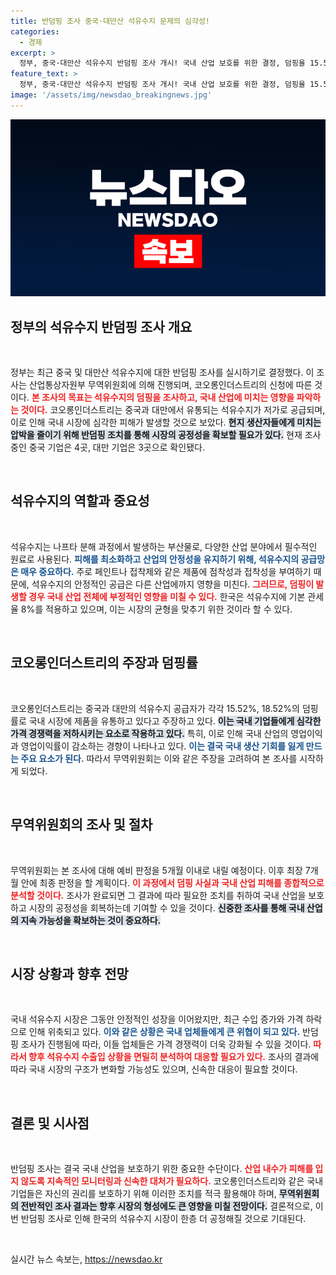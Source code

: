 ```yaml
---
title: 반덤핑 조사 중국·대만산 석유수지 문제의 심각성!
categories:
  - 경제
excerpt: >
  정부, 중국·대만산 석유수지 반덤핑 조사 개시! 국내 산업 보호를 위한 결정, 덤핑율 15.52%, 18.52% 주장. 5개월 내 예비 판정, 최대 7개월 내 최종 판정 예정. 이로 인해 어떤 변화가 있을지 주목!
feature_text: >
  정부, 중국·대만산 석유수지 반덤핑 조사 개시! 국내 산업 보호를 위한 결정, 덤핑율 15.52%, 18.52% 주장. 5개월 내 예비 판정, 최대 7개월 내 최종 판정 예정. 이로 인해 어떤 변화가 있을지 주목!
image: '/assets/img/newsdao_breakingnews.jpg'
---
```


<p><img src="/assets/img/newsdao_breakingnews.jpg" alt="pcversion 속보" /></p>

<h2 data-ke-size="size26">정부의 석유수지 반덤핑 조사 개요</h2>

<p data-ke-size="size16">&nbsp;</p>

<p>정부는 최근 중국 및 대만산 석유수지에 대한 반덤핑 조사를 실시하기로 결정했다. 이 조사는 산업통상자원부 무역위원회에 의해 진행되며, 코오롱인더스트리의 신청에 따른 것이다. <b><span style="color: #ee2323;">본 조사의 목표는 석유수지의 덤핑을 조사하고, 국내 산업에 미치는 영향을 파악하는 것이다.</span></b> 코오롱인더스트리는 중국과 대만에서 유통되는 석유수지가 저가로 공급되며, 이로 인해 국내 시장에 심각한 피해가 발생할 것으로 보았다. <b><span style="background-color: #21538527;">현지 생산자들에게 미치는 압박을 줄이기 위해 반덤핑 조치를 통해 시장의 공정성을 확보할 필요가 있다.</span></b> 현재 조사 중인 중국 기업은 4곳, 대만 기업은 3곳으로 확인됐다. </p>

<p data-ke-size="size16">&nbsp;</p>

<h2 data-ke-size="size26">석유수지의 역할과 중요성</h2>

<p data-ke-size="size16">&nbsp;</p>

<p>석유수지는 나프타 분해 과정에서 발생하는 부산물로, 다양한 산업 분야에서 필수적인 원료로 사용된다. <b><span style="color: #1a5490;">피해를 최소화하고 산업의 안정성을 유지하기 위해, 석유수지의 공급망은 매우 중요하다.</span></b> 주로 페인트나 접착제와 같은 제품에 점착성과 접착성을 부여하기 때문에, 석유수지의 안정적인 공급은 다른 산업에까지 영향을 미친다. <b><span style="color: #ee2323;">그러므로, 덤핑이 발생할 경우 국내 산업 전체에 부정적인 영향을 미칠 수 있다.</span></b> 한국은 석유수지에 기본 관세율 8%를 적용하고 있으며, 이는 시장의 균형을 맞추기 위한 것이라 할 수 있다. </p>

<p data-ke-size="size16">&nbsp;</p>

<h2 data-ke-size="size26">코오롱인더스트리의 주장과 덤핑률</h2>

<p data-ke-size="size16">&nbsp;</p>

<p>코오롱인더스트리는 중국과 대만의 석유수지 공급자가 각각 15.52%, 18.52%의 덤핑률로 국내 시장에 제품을 유통하고 있다고 주장하고 있다. <b><span style="background-color: #21538527;">이는 국내 기업들에게 심각한 가격 경쟁력을 저하시키는 요소로 작용하고 있다.</span></b> 특히, 이로 인해 국내 산업의 영업이익과 영업이익률이 감소하는 경향이 나타나고 있다. <b><span style="color: #1a5490;">이는 결국 국내 생산 기회를 잃게 만드는 주요 요소가 된다.</span></b> 따라서 무역위원회는 이와 같은 주장을 고려하여 본 조사를 시작하게 되었다. </p>

<p data-ke-size="size16">&nbsp;</p>

<h2 data-ke-size="size26">무역위원회의 조사 및 절차</h2>

<p data-ke-size="size16">&nbsp;</p>

<p>무역위원회는 본 조사에 대해 예비 판정을 5개월 이내로 내릴 예정이다. 이후 최장 7개월 안에 최종 판정을 할 계획이다. <b><span style="color: #ee2323;">이 과정에서 덤핑 사실과 국내 산업 피해를 종합적으로 분석할 것이다.</span></b> 조사가 완료되면 그 결과에 따라 필요한 조치를 취하여 국내 산업을 보호하고 시장의 공정성을 회복하는데 기여할 수 있을 것이다. <b><span style="background-color: #21538527;">신중한 조사를 통해 국내 산업의 지속 가능성을 확보하는 것이 중요하다.</span></b></p>

<p data-ke-size="size16">&nbsp;</p>

<h2 data-ke-size="size26">시장 상황과 향후 전망</h2>

<p data-ke-size="size16">&nbsp;</p>

<p>국내 석유수지 시장은 그동안 안정적인 성장을 이어왔지만, 최근 수입 증가와 가격 하락으로 인해 위축되고 있다. <b><span style="color: #1a5490;">이와 같은 상황은 국내 업체들에게 큰 위협이 되고 있다.</span></b> 반덤핑 조사가 진행됨에 따라, 이들 업체들은 가격 경쟁력이 더욱 강화될 수 있을 것이다. <b><span style="color: #ee2323;">따라서 향후 석유수지 수출입 상황을 면밀히 분석하여 대응할 필요가 있다.</span></b> 조사의 결과에 따라 국내 시장의 구조가 변화할 가능성도 있으며, 신속한 대응이 필요할 것이다.</p>

<p data-ke-size="size16">&nbsp;</p>

<h2 data-ke-size="size26">결론 및 시사점</h2>

<p data-ke-size="size16">&nbsp;</p>

<p>반덤핑 조사는 결국 국내 산업을 보호하기 위한 중요한 수단이다. <b><span style="color: #ee2323;">산업 내수가 피해를 입지 않도록 지속적인 모니터링과 신속한 대처가 필요하다.</span></b> 코오롱인더스트리와 같은 국내 기업들은 자신의 권리를 보호하기 위해 이러한 조치를 적극 활용해야 하며, <b><span style="background-color: #21538527;">무역위원회의 전반적인 조사 결과는 향후 시장의 형성에도 큰 영향을 미칠 전망이다.</span></b> 결론적으로, 이번 반덤핑 조사로 인해 한국의 석유수지 시장이 한층 더 공정해질 것으로 기대된다. </p>

<p data-ke-size="size16">&nbsp;</p>
실시간 뉴스 속보는, <a href="https://newsdao.kr" rel="dofollow">https://newsdao.kr</a>


